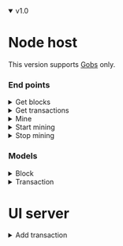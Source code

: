 <details open>
<summary>v1.0</summary>

# Node host
This version supports [Gobs][1] only.

### End points
<details>
<summary>Get blocks</summary>

request value: `GET BLOCKS REQUEST`  
response value: [`[]BlockResponse`](#block-response)
</details>
<details>
<summary>Get transactions</summary>

request value: `GET TRANSACTIONS REQUEST`  
response value: [`[]TransactionResponse`](#transaction-response)
</details>
<details>
<summary>Mine</summary>

request value: `MINE REQUEST`  
</details>
<details>
<summary>Start mining</summary>

request value: `START MINING REQUEST`  
</details>
<details>
<summary>Stop mining</summary>

request value: `STOP MINING REQUEST`  
</details>

### Models
<details>
<summary>Block</summary>

#### Block response
```
type BlockResponse struct {
    Timestamp           int64
    PreviousHash        [32]byte
    Transactions        []*TransactionResponse
    RegisteredAddresses []string
}
```
</details>
<details>
<summary>Transaction</summary>

#### Transaction response
```
type TransactionResponse struct {
    RecipientAddress string
    SenderAddress    string
    SenderPublicKey  string
    Signature        string
    Timestamp        int64
    Value            uint64
    Fee              uint64
}
```
</details>

# UI server
<details>
<summary>Add transaction</summary>

![Wiki](https://img.shields.io/badge/POST-brightgreen) `localhost:8080/transaction`  
![Wiki](https://img.shields.io/badge/POST-brightgreen?style=for-the-badge) `localhost:8080/transaction`  
![Wiki](https://img.shields.io/badge/POST-brightgreen?style=plastic) `localhost:8080/transaction`  
parameters:   
request body:   
responses:   
</details>
</details>

[1]: https://go.dev/blog/gob "Gobs official documentation"
